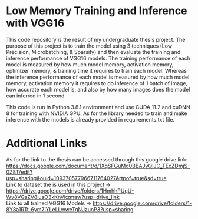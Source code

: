 # Low Memory Training and Inference with VGG16
<p align="justify">

This code repository is the result of my undergraduate thesis project. The purpose of this project is to train the model using 3 techniques (Low Precision, Microbatching, & Sparsity) and then evaluate the training and inference performance of VGG16 models. The training performance of each model is measured by how much model memory, activation memory, optimizer memory, & training time it requires to train each model. Whereas the inference performance of each model is measured by how much model memory, activation memory it requires to do inference of 1 batch of image, how accurate each model is, and also by how many images does the model can inferred in 1 second.

This code is run in Python 3.8.1 environment and use CUDA 11.2 and cuDNN 8 for training with NVIDIA GPU. As for the library needed to train and make inference with the models is already provided in requirements.txt file. 
</p>

# Additional Links
As for the link to the thesis can be accessed through this google drive link: https://docs.google.com/document/d/1XqSFGuMd0BBAJyQIJC_TEcZDmjS-0Z8T/edit?usp=sharing&ouid=109370577966711764027&rtpof=true&sd=true </br>
Link to dataset the is used in this project -> https://drive.google.com/drive/folders/1HmhhPUqU-Wv8VGsZV8iusO3kKnVkzmaw?usp=drive_link</br>
Link to all trained VGG16 Models -> https://drive.google.com/drive/folders/1-8Y8a1RTt-6ym7iYLeLLwweTgNJzunP3?usp=sharing</br>


